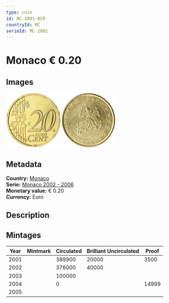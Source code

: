 ```yaml
---
type: coin
id: MC-2001-020
countryId: MC
serieId: MC-2001
---
```


# Monaco € 0.20

## Images

<img src="../../../Images/common-2002-020.png" height="150" alt="Front image"><img src="Images/monaco-2001-020.png" height="150" alt="Back image">

## Metadata

**Country:** [Monaco](../index.md)\
**Serie:** [Monaco 2002 - 2006](index.md)\
**Monetary value:** € 0.20\
**Currency:** Euro

## Description


## Mintages

| Year | Mintmark | Circulated | Brilliant Uncirculated | Proof |
| ---- | -------- | ---------- | ---------------------- | ----- |
| 2001 |  | 389900| 20000 | 3500 |
| 2002 |  | 376000| 40000 |  |
| 2003 |  | 100000|  |  |
| 2004 |  | 0|  | 14999 |
| 2005 |  | |  |  |
